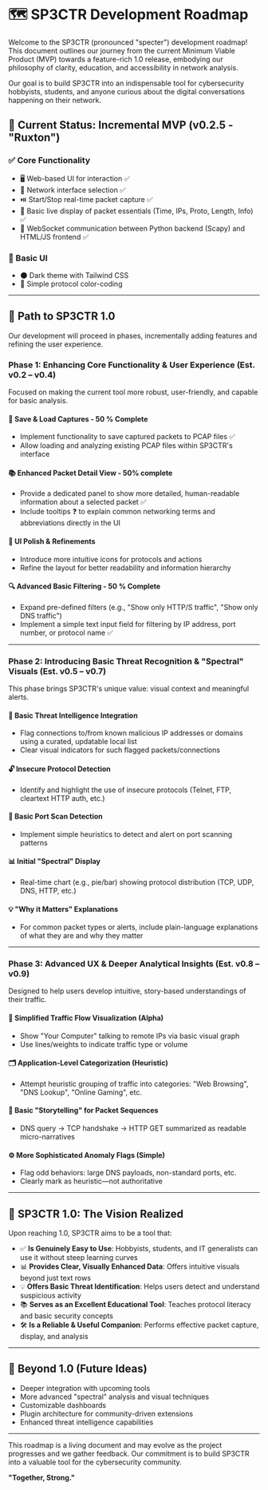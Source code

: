 # 🗺️ SP3CTR Development Roadmap

Welcome to the SP3CTR (pronounced "specter") development roadmap! This document outlines our journey from the current Minimum Viable Product (MVP) towards a feature-rich 1.0 release, embodying our philosophy of clarity, education, and accessibility in network analysis.

Our goal is to build SP3CTR into an indispensable tool for cybersecurity hobbyists, students, and anyone curious about the digital conversations happening on their network.

##  🐉 Current Status: Incremental MVP (v0.2.5 - "Ruxton")

### ✅ Core Functionality

- 🖥️ Web-based UI for interaction  ✅
- 📡 Network interface selection  ✅
- ⏯️ Start/Stop real-time packet capture  ✅
- 📄 Basic live display of packet essentials (Time, IPs, Proto, Length, Info)  ✅
- 🔗 WebSocket communication between Python backend (Scapy) and HTML/JS frontend  ✅

### 🎨 Basic UI

- 🌑 Dark theme with Tailwind CSS  
- 🌈 Simple protocol color-coding  

---

## 🚀 Path to SP3CTR 1.0

Our development will proceed in phases, incrementally adding features and refining the user experience.

### Phase 1: Enhancing Core Functionality & User Experience (Est. v0.2 – v0.4)

Focused on making the current tool more robust, user-friendly, and capable for basic analysis.

#### 💾 Save & Load Captures - 50 % Complete

- Implement functionality to save captured packets to PCAP files  ✅
- Allow loading and analyzing existing PCAP files within SP3CTR's interface  

#### 📚 Enhanced Packet Detail View - 50% complete

- Provide a dedicated panel to show more detailed, human-readable information about a selected packet  ✅
- Include tooltips ❓ to explain common networking terms and abbreviations directly in the UI  

#### 🎨 UI Polish & Refinements

- Introduce more intuitive icons for protocols and actions  
- Refine the layout for better readability and information hierarchy  

#### 🔍 Advanced Basic Filtering - 50 % Complete

- Expand pre-defined filters (e.g., "Show only HTTP/S traffic", "Show only DNS traffic")  
- Implement a simple text input field for filtering by IP address, port number, or protocol name  ✅

---

### Phase 2: Introducing Basic Threat Recognition & "Spectral" Visuals (Est. v0.5 – v0.7)

This phase brings SP3CTR's unique value: visual context and meaningful alerts.

#### 🚨 Basic Threat Intelligence Integration

- Flag connections to/from known malicious IP addresses or domains using a curated, updatable local list  
- Clear visual indicators for such flagged packets/connections  

#### 🔓 Insecure Protocol Detection

- Identify and highlight the use of insecure protocols (Telnet, FTP, cleartext HTTP auth, etc.)  

#### 📡 Basic Port Scan Detection

- Implement simple heuristics to detect and alert on port scanning patterns  

#### 📊 Initial "Spectral" Display

- Real-time chart (e.g., pie/bar) showing protocol distribution (TCP, UDP, DNS, HTTP, etc.)  

#### 💡 "Why it Matters" Explanations

- For common packet types or alerts, include plain-language explanations of what they are and why they matter  

---

### Phase 3: Advanced UX & Deeper Analytical Insights (Est. v0.8 – v0.9)

Designed to help users develop intuitive, story-based understandings of their traffic.

#### 🌊 Simplified Traffic Flow Visualization (Alpha)

- Show "Your Computer" talking to remote IPs via basic visual graph  
- Use lines/weights to indicate traffic type or volume  

#### 🗂️ Application-Level Categorization (Heuristic)

- Attempt heuristic grouping of traffic into categories: "Web Browsing", "DNS Lookup", "Online Gaming", etc.  

#### 📜 Basic "Storytelling" for Packet Sequences

- DNS query → TCP handshake → HTTP GET summarized as readable micro-narratives  

#### ⚙️ More Sophisticated Anomaly Flags (Simple)

- Flag odd behaviors: large DNS payloads, non-standard ports, etc.  
- Clearly mark as heuristic—not authoritative  

---

## 🌟 SP3CTR 1.0: The Vision Realized

Upon reaching 1.0, SP3CTR aims to be a tool that:

- ✅ **Is Genuinely Easy to Use**: Hobbyists, students, and IT generalists can use it without steep learning curves  
- 📊 **Provides Clear, Visually Enhanced Data**: Offers intuitive visuals beyond just text rows  
- 💡 **Offers Basic Threat Identification**: Helps users detect and understand suspicious activity  
- 📚 **Serves as an Excellent Educational Tool**: Teaches protocol literacy and basic security concepts  
- 🛠️ **Is a Reliable & Useful Companion**: Performs effective packet capture, display, and analysis  

---

## 🔮 Beyond 1.0 (Future Ideas)

- Deeper integration with upcoming tools 
- More advanced "spectral" analysis and visual techniques  
- Customizable dashboards  
- Plugin architecture for community-driven extensions  
- Enhanced threat intelligence capabilities  

---

This roadmap is a living document and may evolve as the project progresses and we gather feedback. Our commitment is to build SP3CTR into a valuable tool for the cybersecurity community.  

**"Together, Strong."**
